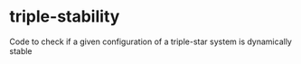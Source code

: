 # triple-stability
Code to check if a given configuration of a triple-star system is dynamically stable
